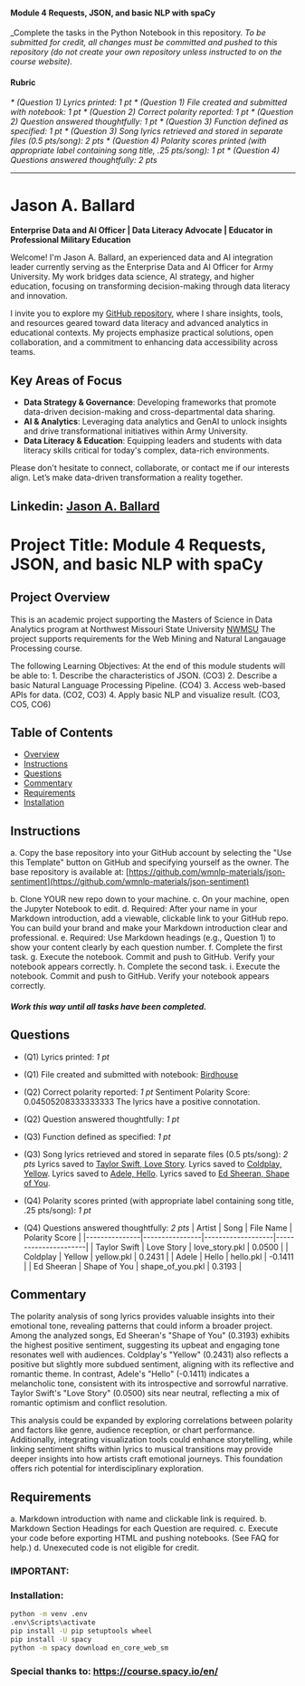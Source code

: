 #### Module 4 Requests, JSON, and basic NLP with spaCy

_Complete the tasks in the Python Notebook in this repository.
_To be submitted for credit, all changes must be committed and pushed to this repository (do not create your own repository unless instructed to on the course website)._

#### Rubric
_* (Question 1) Lyrics printed: 1 pt_
_* (Question 1) File created and submitted with notebook: 1 pt_
_* (Question 2) Correct polarity reported: 1 pt_
_* (Question 2) Question answered thoughtfully: 1 pt_
_* (Question 3) Function defined as specified: 1 pt_
_* (Question 3) Song lyrics retrieved and stored in separate files (0.5 pts/song): 2 pts_
_* (Question 4) Polarity scores printed (with appropriate label containing song title, .25 pts/song): 1 pt_
_* (Question 4) Questions answered thoughtfully: 2 pts_
 _____________________________________________________________________________________________________

# Jason A. Ballard

**Enterprise Data and AI Officer | Data Literacy Advocate | Educator in Professional Military Education**

Welcome! I'm Jason A. Ballard, an experienced data and AI integration leader currently serving as the Enterprise Data and AI Officer for Army University. My work bridges data science, AI strategy, and higher education, focusing on transforming decision-making through data literacy and innovation.

I invite you to explore my [GitHub repository](https://github.com/JBtallgrass), where I share insights, tools, and resources geared toward data literacy and advanced analytics in educational contexts. My projects emphasize practical solutions, open collaboration, and a commitment to enhancing data accessibility across teams.

## Key Areas of Focus
- **Data Strategy & Governance**: Developing frameworks that promote data-driven decision-making and cross-departmental data sharing.
- **AI & Analytics**: Leveraging data analytics and GenAI to unlock insights and drive transformational initiatives within Army University.
- **Data Literacy & Education**: Equipping leaders and students with data literacy skills critical for today's complex, data-rich environments.

Please don't hesitate to connect, collaborate, or contact me if our interests align. Let’s make data-driven transformation a reality together. 

## Linkedin: [Jason A. Ballard](https://linkedin.com/in/ballardjasona/) 

# Project Title: Module 4 Requests, JSON, and basic NLP with spaCy

## Project Overview
This is an academic project supporting the Masters of Science in Data Analytics program at Northwest Missouri State University [NWMSU](https://www.nwmissouri.edu/academics/graduate/masters/data-analytics.htm)
The project supports requirements for the Web Mining and Natural Langauage Processing course.

The following Learning Objectives: 
    At the end of this module students will be able to:
       1. Describe the characteristics of JSON. (CO3)
       2. Describe a basic Natural Language Processing Pipeline. (CO4) 
       3. Access web-based APIs for data. (CO2, CO3) 
       4. Apply basic NLP and visualize result. (CO3, CO5, CO6)

## Table of Contents
- [Overview](#project-overview)
- [Instructions](#Instructions)
- [Questions](#Questions)
- [Commentary](#Commentary)
- [Requirements](#Requirements)
- [Installation](#installation)


## Instructions
 a. Copy the base repository into your GitHub account by selecting the "Use this Template" button on GitHub and specifying yourself as the owner. The base repository is available at: [https://github.com/wmnlp-materials/json-sentiment](https://github.com/wmnlp-materials/json-sentiment)
    
 b. Clone YOUR new repo down to your machine.
 c. On your machine, open the Jupyter Notebook to edit. 
 d. Required: After your name in your Markdown introduction, add a viewable, clickable link to your GitHub repo. You can build your brand and make your Markdown introduction clear and professional. 
 e. Required: Use Markdown headings  (e.g., Question 1) to show your content clearly by each question number. 
 f. Complete the first task.
 g. Execute the notebook. Commit and push to GitHub. Verify your notebook appears correctly.
 h. Complete the second task.
 i. Execute the notebook. Commit and push to GitHub. Verify your notebook appears correctly.
   
   ##### Work this way until all tasks have been completed. 

## Questions
* (Q1) Lyrics printed: _1 pt_

* (Q1) File created and submitted with notebook:  [Birdhouse](birdhouse.pkl)

* (Q2) Correct polarity reported: _1 pt_ 
    Sentiment Polarity Score: 0.04505208333333333
    The lyrics have a positive connotation.

* (Q2) Question answered thoughtfully: _1 pt_

* (Q3) Function defined as specified: _1 pt_

* (Q3) Song lyrics retrieved and stored in separate files (0.5 pts/song): _2 pts_
    Lyrics saved to [Taylor Swift, Love Story](love_story.pkl).
    Lyrics saved to [Coldplay, Yellow](yellow.pkl).
    Lyrics saved to [Adele, Hello](hello.pkl).
    Lyrics saved to [Ed Sheeran, Shape of You](shape_of_you.pkl).

* (Q4) Polarity scores printed (with appropriate label containing song title, .25 pts/song): _1 pt_

* (Q4) Questions answered thoughtfully: _2 pts_
| Artist        | Song           | File Name         | Polarity Score       |
|---------------|----------------|-------------------|----------------------|
| Taylor Swift  | Love Story     | love_story.pkl    | 0.0500               |
| Coldplay      | Yellow         | yellow.pkl        | 0.2431               |
| Adele         | Hello          | hello.pkl         | -0.1411              |
| Ed Sheeran    | Shape of You   | shape_of_you.pkl  | 0.3193               |


## Commentary
The polarity analysis of song lyrics provides valuable insights into their emotional tone, revealing patterns that could inform a broader project. Among the analyzed songs, Ed Sheeran's "Shape of You" (0.3193) exhibits the highest positive sentiment, suggesting its upbeat and engaging tone resonates well with audiences. Coldplay's "Yellow" (0.2431) also reflects a positive but slightly more subdued sentiment, aligning with its reflective and romantic theme. In contrast, Adele's "Hello" (-0.1411) indicates a melancholic tone, consistent with its introspective and sorrowful narrative. Taylor Swift's "Love Story" (0.0500) sits near neutral, reflecting a mix of romantic optimism and conflict resolution.

This analysis could be expanded by exploring correlations between polarity and factors like genre, audience reception, or chart performance. Additionally, integrating visualization tools could enhance storytelling, while linking sentiment shifts within lyrics to musical transitions may provide deeper insights into how artists craft emotional journeys. This foundation offers rich potential for interdisciplinary exploration.

## Requirements
   a. Markdown introduction with name and clickable link is required.
   b. Markdown Section Headings for each Question are required.
   c. Execute your code before exporting HTML and pushing notebooks. (See FAQ for help.)
   d. Unexecuted code is not eligible for credit.

### IMPORTANT: 

### Installation: 
```bash
python -m venv .env
.env\Scripts\activate
pip install -U pip setuptools wheel
pip install -U spacy
python -m spacy download en_core_web_sm
```
### Special thanks to: https://course.spacy.io/en/ 

